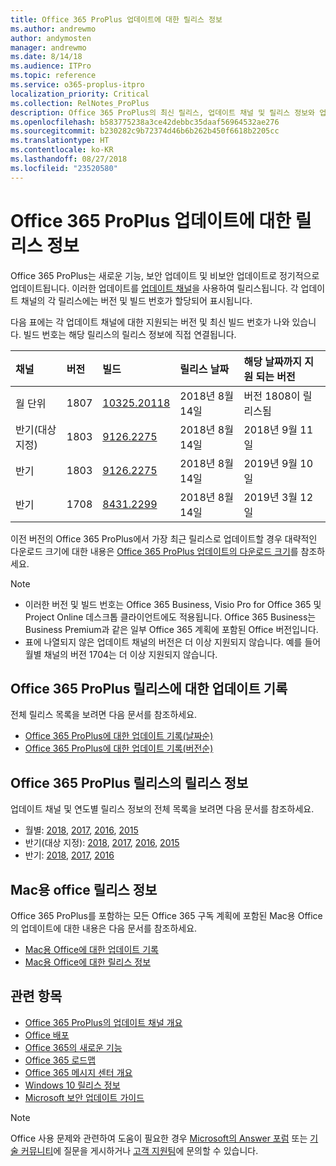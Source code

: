 ```yaml
---
title: Office 365 ProPlus 업데이트에 대한 릴리스 정보
ms.author: andrewmo
author: andymosten
manager: andrewmo
ms.date: 8/14/18
ms.audience: ITPro
ms.topic: reference
ms.service: o365-proplus-itpro
localization_priority: Critical
ms.collection: RelNotes_ProPlus
description: Office 365 ProPlus의 최신 릴리스, 업데이트 채널 및 릴리스 정보와 업데이트 기록에 대한 링크 목록을 IT 전문가에게 제공합니다.
ms.openlocfilehash: b583775238a3ce42debbc35daaf56964532ae276
ms.sourcegitcommit: b230282c9b72374d46b6b262b450f6618b2205cc
ms.translationtype: HT
ms.contentlocale: ko-KR
ms.lasthandoff: 08/27/2018
ms.locfileid: "23520580"
---
```

# <a name="release-information-for-updates-to-office-365-proplus"></a>Office 365 ProPlus 업데이트에 대한 릴리스 정보

Office 365 ProPlus는 새로운 기능, 보안 업데이트 및 비보안 업데이트로 정기적으로 업데이트됩니다. 이러한 업데이트를 [업데이트 채널](https://docs.microsoft.com/DeployOffice/overview-of-update-channels-for-office-365-proplus)을 사용하여 릴리스됩니다. 각 업데이트 채널의 각 릴리스에는 버전 및 빌드 번호가 할당되어 표시됩니다. 

다음 표에는 각 업데이트 채널에 대한 지원되는 버전 및 최신 빌드 번호가 나와 있습니다. 빌드 번호는 해당 릴리스의 릴리스 정보에 직접 연결됩니다. 

  
|**채널**|**버전**|**빌드**|**릴리스 날짜**|**해당 날짜까지 지원 되는 버전**|
|:-----|:-----|:-----|:-----|:-----|
|월 단위  <br/> |1807  <br/> |[10325.20118](monthly-channel-2018.md#version-1807-august-14)  <br/> | 2018년 8월 14일  <br/> | 버전 1808이 릴리스됨 <br/>|
|반기(대상 지정)  <br/> |1803  <br/> |[9126.2275](semi-annual-channel-targeted-2018.md#version-1803-august-14)  <br/> | 2018년 8월 14일  <br/> | 2018년 9월 11일 <br/>|
|반기 <br/> |1803  <br/> | [9126.2275](semi-annual-channel-2018.md#version-1803-august-14) <br/> | 2018년 8월 14일  <br/> | 2019년 9월 10일 <br/>|
|반기 <br/> |1708  <br/> |[8431.2299](semi-annual-channel-2018.md#version-1708-august-14)  <br/> | 2018년 8월 14일  <br/> | 2019년 3월 12일 <br/>|

이전 버전의 Office 365 ProPlus에서 가장 최근 릴리스로 업데이트할 경우 대략적인 다운로드 크기에 대한 내용은 [Office 365 ProPlus 업데이트의 다운로드 크기](download-sizes-office365-proplus-updates.md)를 참조하세요.

> [!NOTE]
> - 이러한 버전 및 빌드 번호는 Office 365 Business, Visio Pro for Office 365 및 Project Online 데스크톱 클라이언트에도 적용됩니다. Office 365 Business는 Business Premium과 같은 일부 Office 365 계획에 포함된 Office 버전입니다.
> - 표에 나열되지 않은 업데이트 채널의 버전은 더 이상 지원되지 않습니다. 예를 들어 월별 채널의 버전 1704는 더 이상 지원되지 않습니다. 


## <a name="update-history-for-office-365-proplus-releases"></a>Office 365 ProPlus 릴리스에 대한 업데이트 기록

전체 릴리스 목록을 보려면 다음 문서를 참조하세요.
 - [Office 365 ProPlus에 대한 업데이트 기록(날짜순)](update-history-office365-proplus-by-date.md)
 - [Office 365 ProPlus에 대한 업데이트 기록(버전순)](update-history-office365-proplus-by-version.md)

## <a name="release-notes-for-office-365-proplus-releases"></a>Office 365 ProPlus 릴리스의 릴리스 정보

업데이트 채널 및 연도별 릴리스 정보의 전체 목록을 보려면 다음 문서를 참조하세요.
 - 월별: [2018](monthly-channel-2018.md), [2017](monthly-channel-2017.md), [2016](monthly-channel-2016.md), [2015](monthly-channel-2015.md)
 - 반기(대상 지정): [2018](semi-annual-channel-targeted-2018.md), [2017](semi-annual-channel-targeted-2017.md), [2016](semi-annual-channel-targeted-2016.md), [2015](semi-annual-channel-targeted-2015.md)
 - 반기: [2018](semi-annual-channel-2018.md), [2017](semi-annual-channel-2017.md), [2016](semi-annual-channel-2016.md)

## <a name="office-for-mac-release-information"></a>Mac용 office 릴리스 정보

Office 365 ProPlus를 포함하는 모든 Office 365 구독 계획에 포함된 Mac용 Office의 업데이트에 대한 내용은 다음 문서를 참조하세요.
 - [Mac용 Office에 대한 업데이트 기록](update-history-office-for-mac.md)
 - [Mac용 Office에 대한 릴리스 정보](release-notes-office-for-mac.md)


## <a name="related-topics"></a>관련 항목

- [Office 365 ProPlus의 업데이트 채널 개요](https://docs.microsoft.com/DeployOffice/overview-of-update-channels-for-office-365-proplus)
- [Office 배포](https://docs.microsoft.com/deployoffice/)
- [Office 365의 새로운 기능](https://support.office.com/article/95c8d81d-08ba-42c1-914f-bca4603e1426)
- [Office 365 로드맵](https://products.office.com/business/office-365-roadmap)
- [Office 365 메시지 센터 개요](https://support.office.com/article/38fb3333-bfcc-4340-a37b-deda509c2093)
- [Windows 10 릴리스 정보](https://www.microsoft.com/itpro/windows-10/release-information)
- [Microsoft 보안 업데이트 가이드](https://portal.msrc.microsoft.com/)

> [!NOTE]
> Office 사용 문제와 관련하여 도움이 필요한 경우 [Microsoft의 Answer 포럼](https://answers.microsoft.com/) 또는 [기술 커뮤니티](https://techcommunity.microsoft.com/)에 질문을 게시하거나 [고객 지원팀](https://support.microsoft.com/contactus)에 문의할 수 있습니다.
